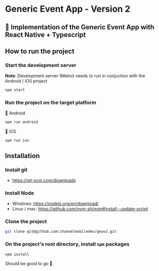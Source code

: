 # Generic Event App - Version 2

## 📱 Implementation of the Generic Event App with React Native + Typescript

## How to run the project

### Start the development server

**Note**: Development server (Metro) needs to run in conjuction with the Android / iOS project

```bash
npm start
```

### Run the project on the target platform

🤖 Android

```bash
npm run android
```

🍎 iOS

```bash
npm run ios
```

## Installation

### Install git

- https://git-scm.com/downloads

### Install Node

- Windows: https://nodejs.org/en/download/
- Linux / mac: https://github.com/nvm-sh/nvm#install--update-script

### Clone the project

```bash
git clone git@github.com:channelmobiledev/geav2.git
```

### On the project's root directory, install `npm` packages

```
npm install
```

Should be good to go 🎉
